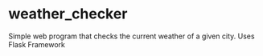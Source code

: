 # weather_checker

Simple web program that checks the current weather of a given city. Uses Flask Framework
